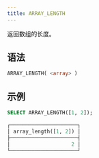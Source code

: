 ```yaml
---
title: ARRAY_LENGTH
---
```


返回数组的长度。

## 语法

```sql
ARRAY_LENGTH( <array> )
```

## 示例

```sql
SELECT ARRAY_LENGTH([1, 2]);

┌──────────────────────┐
│ array_length([1, 2]) │
├──────────────────────┤
│                    2 │
└──────────────────────┘
```
